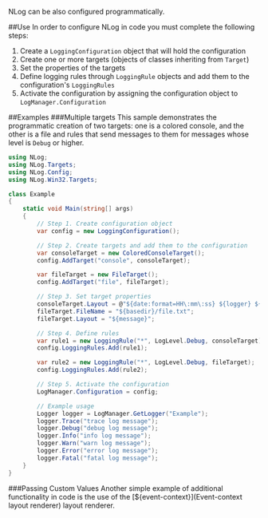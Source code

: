 NLog can be also configured programmatically.

##Use
In order to configure NLog in code you must complete the following steps:
 1. Create a `LoggingConfiguration` object that will hold the configuration
 2. Create one or more targets (objects of classes inheriting from `Target`)
 3. Set the properties of the targets
 4. Define logging rules through `LoggingRule` objects and add them to the configuration's `LoggingRules`
 5. Activate the configuration by assigning the configuration object to `LogManager.Configuration`

##Examples
###Multiple targets
This sample demonstrates the programmatic creation of two targets: one is a colored console, and the other is a file and rules that send messages to them for messages whose level is `Debug` or higher.
```c#
using NLog;
using NLog.Targets;
using NLog.Config;
using NLog.Win32.Targets;

class Example
{
    static void Main(string[] args)
    {
        // Step 1. Create configuration object 
        var config = new LoggingConfiguration();

        // Step 2. Create targets and add them to the configuration 
        var consoleTarget = new ColoredConsoleTarget();
        config.AddTarget("console", consoleTarget);

        var fileTarget = new FileTarget();
        config.AddTarget("file", fileTarget);

        // Step 3. Set target properties 
        consoleTarget.Layout = @"${date:format=HH\:mm\:ss} ${logger} ${message}";
        fileTarget.FileName = "${basedir}/file.txt";
        fileTarget.Layout = "${message}";

        // Step 4. Define rules
        var rule1 = new LoggingRule("*", LogLevel.Debug, consoleTarget);
        config.LoggingRules.Add(rule1);

        var rule2 = new LoggingRule("*", LogLevel.Debug, fileTarget);
        config.LoggingRules.Add(rule2);

        // Step 5. Activate the configuration
        LogManager.Configuration = config;

        // Example usage
        Logger logger = LogManager.GetLogger("Example");
        logger.Trace("trace log message");
        logger.Debug("debug log message");
        logger.Info("info log message");
        logger.Warn("warn log message");
        logger.Error("error log message");
        logger.Fatal("fatal log message");
    }
}
```

###Passing Custom Values
Another simple example of additional functionality in code is the use of the [${event-context}](Event-context layout renderer) layout renderer.